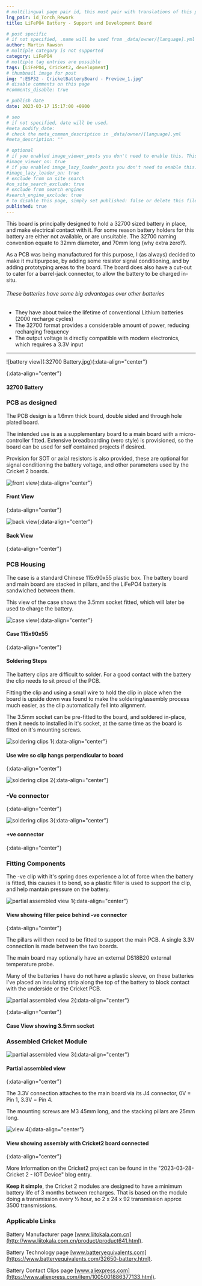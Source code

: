 ```yaml
---
# multilingual page pair id, this must pair with translations of this page. (This name must be unique)
lng_pair: id_Torch_Rework
title: LiFePO4 Battery - Support and Development Board

# post specific
# if not specified, .name will be used from _data/owner/[language].yml
author: Martin Rawson
# multiple category is not supported
category: LiFePO4
# multiple tag entries are possible
tags: [LiFePO4, Cricket2, development]
# thumbnail image for post
img: ":ESP32 - CricketBatteryBoard - Preview_1.jpg"
# disable comments on this page
#comments_disable: true

# publish date
date: 2023-03-17 15:17:00 +0900

# seo
# if not specified, date will be used.
#meta_modify_date: 
# check the meta_common_description in _data/owner/[language].yml
#meta_description: ""

# optional
# if you enabled image_viewer_posts you don't need to enable this. This is only if image_viewer_posts = false
#image_viewer_on: true
# if you enabled image_lazy_loader_posts you don't need to enable this. This is only if image_lazy_loader_posts = false
#image_lazy_loader_on: true
# exclude from on site search
#on_site_search_exclude: true
# exclude from search engines
#search_engine_exclude: true
# to disable this page, simply set published: false or delete this file
published: true
---
```


<!-- outline-start -->

This board is principally designed to hold a 32700 sized battery in place, and make electrical contact with it.
For some reason battery holders for this battery are either not available, or are unsuitable.
The 32700 naming convention equate to 32mm diameter, and 70mm long (why extra zero?).

As a PCB was being manufactured for this purpose, I (as always) decided to make it multipurpose, by adding some
resistor signal conditioning, and by adding prototyping areas to the board.
The board does also have a cut-out to cater for a barrel-jack connector, to allow the battery to be charged in-situ.


###### These batteries have some big advantages over other batteries

- They have about twice the lifetime of conventional Lithium batteries (2000 recharge cycles)
- The 32700 format provides a considerable amount  of power, reducing recharging frequency
- The output voltage is directly compatible with modern electronics, which requires a 3.3V input

***

![battery view](:32700 Battery.jpg){:data-align="center"}

{:data-align="center"}
#### 32700 Battery

<!-- outline-end -->


### PCB as designed

The PCB design is a 1.6mm thick board, double sided and through hole plated board.

The intended use is as a supplementary board to a main board with a micro-controller fitted.
Extensive breadboarding (vero style) is provisioned, so the board can be used for self contained
projects if desired.

Provision for SOT or axial resistors is also provided, these are optional for signal conditioning the
battery voltage, and other parameters used by the Cricket 2 boards.

![front view](:ESP32-CricketBatteryBoard115x90x55.jpg){:data-align="center"}

#### Front View
{:data-align="center"}


![back view](:ESP32-CricketBatteryBoard115x90x55_2.jpg){:data-align="center"}

#### Back View
{:data-align="center"}




### PCB Housing

The case is a standard Chinese 115x90x55 plastic box.
The battery board and main board are stacked in pillars, and the LiFePO4 battery is sandwiched between them.

This view of the case shows the 3.5mm socket fitted, which will later be used to charge the battery.

![case view](:ESP32-CricketBatteryBoard115x90x55_3.jpg){:data-align="center"}

#### Case 115x90x55
{:data-align="center"}


#### Soldering Steps

The battery clips are difficult to solder. 
For a good contact with the battery
the clip needs to sit proud of the PCB. 

Fitting the clip and using a small wire to hold 
the clip in place when the board is upside down was found to make the soldering/assembly
process much easier, as the clip automatically fell into alignment.

The 3.5mm socket can be pre-fitted to the board, and soldered in-place, then it needs to
installed in it's socket, at the same time as the board is fitted on it's mounting screws.

![soldering clips 1](:ESP32-CricketBatteryBoard115x90x55_4.jpg){:data-align="center"}

#### Use wire so clip hangs perpendicular to board
{:data-align="center"}

![soldering clips 2](:ESP32-CricketBatteryBoard115x90x55_5.jpg){:data-align="center"}

### -Ve connector
{:data-align="center"}

![soldering clips 3](:ESP32-CricketBatteryBoard115x90x55_6.jpg){:data-align="center"}

#### +ve connector
{:data-align="center"}


### Fitting Components

The -ve clip with it's spring does experience a lot of force when the battery is fitted, 
this causes it to bend, so a plastic filler is used to support the clip, and help mantain
pressure on the battery.


![partial assembled view 1](:ESP32-CricketBatteryBoard-Clip_support_1.jpg){:data-align="center"}

#### View showing filler peice behind -ve connector
{:data-align="center"}


The pillars will then need to be fitted to support the main PCB.
A single 3.3V connection is made between the two boards.

The main board may optionally have an external DS18B20 external temperature probe.

Many of the batteries I have do not have a plastic sleeve, on these batteries I've
placed an insulating strip along the top of the battery to block contact with the underside
or the Cricket PCB.

![partial assembled view 2](:ESP32-CricketBatteryBoard-3_5mmConnector.jpg){:data-align="center"}

{:data-align="center"}
#### Case View showing 3.5mm socket



### Assembled Cricket Module


![partial assembled view 3](:ESP32-CricketBatteryBoard-Body1.jpg){:data-align="center"}

#### Partial assembled view
{:data-align="center"}

The 3.3V connection attaches to the main board via its J4 connector,
0V = Pin 1, 3.3V = Pin 4.

The mounting screws are M3 45mm long, and the stacking pillars are 25mm long.



![view 4](:ESP32-CricketBatteryBoard-Body2.jpg){:data-align="center"}

#### View showing assembly with Cricket2 board connected
 {:data-align="center"}
 
More Information on the Cricket2 project can be found in the "2023-03-28-Cricket 2 - IOT Device" blog entry.


**Keep it simple**, the Cricket 2 modules are designed to have a minimum battery life of 3 months between recharges.
That is based on the module doing a transmission every ½ hour, so 2 x 24 x 92 transmission approx 3500 transmissions.



### Applicable Links

Battery Manufacturer page [www.liitokala.com.cn](http://www.liitokala.com.cn/product/product641.html).

Battery Technology page [www.batteryequivalents.com](https://www.batteryequivalents.com/32650-battery.html).

Battery Contact Clips page [www.aliexpress.com](https://www.aliexpress.com/item/1005001886377133.html).
